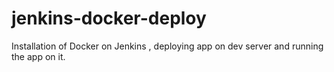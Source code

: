 # jenkins-docker-deploy
Installation of Docker on Jenkins , deploying app on dev server and running the app on it.
